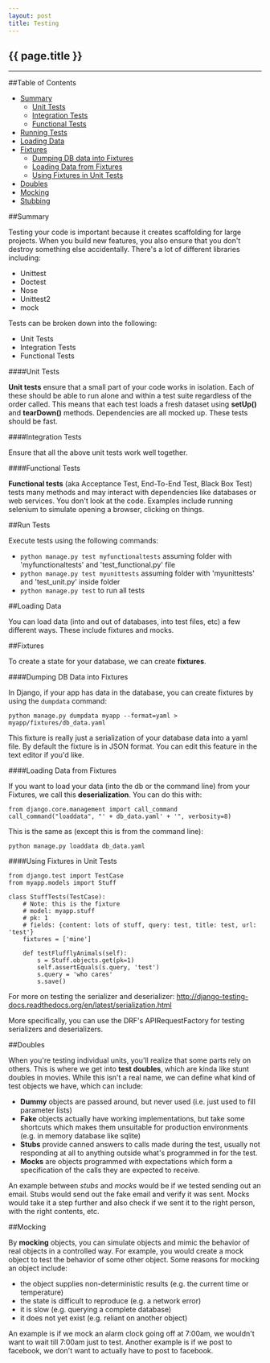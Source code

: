 ```yaml
---
layout: post
title: Testing
---
```


## {{ page.title }}

- - - -

##Table of Contents

*  [Summary](#summary)
    -  [Unit Tests](#unittests)
    -  [Integration Tests](#integrationtests)
    -  [Functional Tests](#functionaltests)
*  [Running Tests](#runtests)
*  [Loading Data](#loadingdata)
*  [Fixtures](#fixtures)
    -  [Dumping DB data into Fixtures](#dumpdata)
    -  [Loading Data from Fixtures](#loaddata)
    -  [Using Fixtures in Unit Tests](#fixturesunittest)
*  [Doubles](#doubles)
*  [Mocking](#mocking)
*  [Stubbing](#stubbing)

##<a id="summary">Summary</a>

Testing your code is important because it creates scaffolding for large projects.  When you build new features, you also ensure that you don't destroy something else accidentally.  There's a lot of different libraries including:

*  Unittest
*  Doctest
*  Nose
*  Unittest2
*  mock

Tests can be broken down into the following:

*  Unit Tests
*  Integration Tests
*  Functional Tests

####<a id="unittests">Unit Tests</a>

__Unit tests__ ensure that a small part of your code works in isolation.  Each of these should be able to run alone and within a test suite regardless of the order called.  This means that each test loads a fresh dataset using __setUp()__ and __tearDown()__ methods.  Dependencies are all mocked up.  These tests should be fast.

####<a id="functionaltests">Integration Tests</a>

Ensure that all the above unit tests work well together.

####<a id="functionaltests">Functional Tests</a>

__Functional tests__ (aka Acceptance Test, End-To-End Test, Black Box Test) tests many methods and may interact with dependencies like databases or web services.  You don't look at the code.  Examples include running selenium to simulate opening a browser, clicking on things.

##<a id="runtests">Run Tests</a>

Execute tests using the following commands:

*  `python manage.py test myfunctionaltests` assuming folder with 'myfunctionaltests' and 'test_functional.py' file
*  `python manage.py test myunittests` assuming folder with 'myunittests' and 'test_unit.py' inside folder
*  `python manage.py test` to run all tests

##<a id="loadingdata">Loading Data</a>

You can load data (into and out of databases, into test files, etc) a few different ways.  These include fixtures and mocks.

##<a id="fixtures">Fixtures</a>

To create a state for your database, we can create __fixtures__.  

####<a id="dumpdata">Dumping DB Data into Fixtures</a>

In Django, if your app has data in the database, you can create fixtures by using the `dumpdata` command:

    python manage.py dumpdata myapp --format=yaml > myapp/fixtures/db_data.yaml

This fixture is really just a serialization of your database data into a yaml file.  By default the fixture is in JSON format.  You can edit this feature in the text editor if you'd like.

####<a id="loaddata">Loading Data from Fixtures</a>

If you want to load your data (into the db or the command line) from your Fixtures, we call this __deserialization__.  You can do this with:

    from django.core.management import call_command
    call_command("loaddata", "' + db_data.yaml' + '", verbosity=8)

This is the same as (except this is from the command line):

    python manage.py loaddata db_data.yaml

####<a id="fixturesunittest">Using Fixtures in Unit Tests</a>

    from django.test import TestCase
    from myapp.models import Stuff
    
    class StuffTests(TestCase):
        # Note: this is the fixture
        # model: myapp.stuff
        # pk: 1
        # fields: {content: lots of stuff, query: test, title: test, url: 'test'}
        fixtures = ['mine']
    
        def testFlufflyAnimals(self):
            s = Stuff.objects.get(pk=1)
            self.assertEquals(s.query, 'test')
            s.query = 'who cares'
            s.save()

For more on testing the serializer and deserializer: http://django-testing-docs.readthedocs.org/en/latest/serialization.html

More specifically, you can use the DRF's APIRequestFactory for testing serializers and deserializers.

##<a id="doubles">Doubles</a>

When you're testing individual units, you'll realize that some parts rely on others.  This is where we get into __test doubles__, which are kinda like stunt doubles in movies.  While this isn't a real name, we can define what kind of test objects we have, which can include:

*  __Dummy__ objects are passed around, but never used (i.e. just used to fill parameter lists)
*  __Fake__ objects actually have working implementations, but take some shortcuts which makes them unsuitable for production environments (e.g. in memory database like sqlite)
*  __Stubs__ provide canned answers to calls made during the test, usually not responding at all to anything outside what's programmed in for the test.
*  __Mocks__ are objects programmed with expectations which form a specification of the calls they are expected to receive.

An example between _stubs_ and _mocks_ would be if we tested sending out an email.  Stubs would send out the fake email and verify it was sent.  Mocks would take it a step further and also check if we sent it to the right person, with the right contents, etc.

##<a id="mocking">Mocking</a>

By __mocking__ objects, you can simulate objects and mimic the behavior of real objects in a controlled way.  For example, you would create a mock object to test the behavior of some other object.  Some reasons for mocking an object include:

*  the object supplies non-deterministic results (e.g. the current time or temperature)
*  the state is difficult to reproduce (e.g. a network error)
*  it is slow (e.g. querying a complete database)
*  it does not yet exist (e.g. reliant on another object)

An example is if we mock an alarm clock going off at 7:00am, we wouldn't want to wait till 7:00am just to test.  Another example is if we post to facebook, we don't want to actually have to post to facebook.


